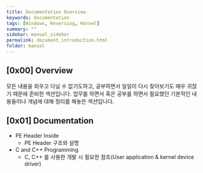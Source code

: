 ```yaml
---
title: Documentation Overview
keywords: documentation
tags: [Windows, Reversing, Kernel]
summary: ""
sidebar: manual_sidebar
permalink: document_introduction.html
folder: manual
---
```


## [0x00] Overview

모든 내용을 외우고 다닐 수 없기도하고, 공부하면서 일일이 다시 찾아보기도 매우 귀찮기 때문에 준비한 섹션입니다. 업무를 하면서 혹은 공부를 하면서 필요했던 기본적인 내용들이나 개념에 대해 정리를 해놓은 섹션입니다.

## [0x01] Documentation

- PE Header Inside
  - PE Header 구조와 설명
- C and C++ Programming
  - C, C++ 를 사용한 개발 시 필요한 참조(User application & kernel device driver)

